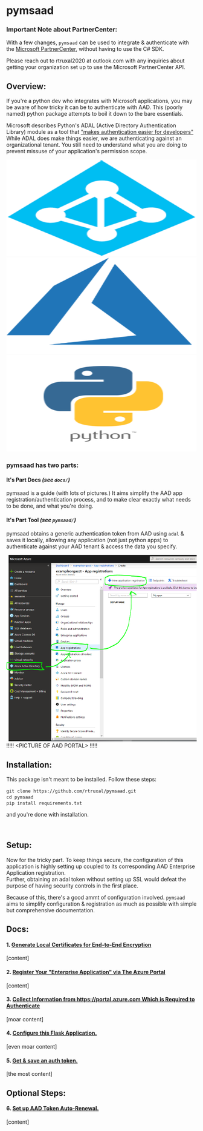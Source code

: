 pymsaad
=======================

### Important Note about PartnerCenter: 
With a few changes, `pymsaad` can be used to integrate & authenticate with the [Microsoft PartnerCenter](https://partnercenter.microsoft.com), without having to use the C# SDK.  

Please reach out to rtruxal2020 at outlook.com with any inquiries about getting your organization set up to use the Microsoft PartnerCenter API.

## Overview:
If you're a python dev who integrates with Microsoft applications, you may be aware of how tricky it can be to authenticate with AAD. 
This (poorly named) python package attempts to boil it down to the bare essentials.  

Microsoft describes Python's ADAL (Active Directory Authentication Library) module as a tool that ["makes authentication easier for developers"](https://docs.microsoft.com/en-us/azure/active-directory/develop/active-directory-authentication-libraries)
While ADAL does make things easier, we are authenticating against an organizational tenant. You still need to understand what you are doing to prevent missuse of your application's permission scope. 

 <div class="row">
  <div class="column">
    <img width="255" height="255" src="https://github.com/rtruxal/pymsaad/blob/master/docs/img/aad.png" style="width:100%">
  </div>
  <div class="column">
    <img width="255" height="255" src="https://github.com/rtruxal/pymsaad/blob/master/docs/img/azure.png" style="width:100%">
  </div>
  <div class="column">
    <img width="255" height="255" src="https://github.com/rtruxal/pymsaad/blob/master/docs/img/python.png" style="width:100%">
  </div>
</div> 


### pymsaad has two parts:
#### It's Part Docs _(see `docs/`)_
pymsaad is a guide (with lots of pictures.) It aims simplify the AAD app registration/authentication process, and to make clear exactly what needs to be done, and what you're doing.
#### It's Part Tool _(see `pymsaad/`)_
pymsaad obtains a generic authentication token from AAD using `adal` & saves it locally, allowing any application (not just python apps) to authenticate against your AAD tenant & access the data you specify. 

![aad registration](docs/img/App-Registration.PNG)
!!!!!
\<PICTURE OF AAD PORTAL\>
!!!!!
<br>
## Installation:

This package isn't meant to be installed. Follow these steps:
```
git clone https://github.com/rtruxal/pymsaad.git
cd pymsaad
pip install requirements.txt
```
and you're done with installation.

<br>

## Setup:
Now for the tricky part. To keep things secure, the configuration of this application is highly setting up coupled to its corresponding AAD Enterprise Application registration.  
Further, obtaining an adal token without setting up SSL would defeat the purpose of having security controls in the first place.  

Because of this, there's a good ammt of configuration involved. `pymsaad` aims to simplify configuration & registration as much as possible with simple but comprehensive documentation.

## Docs:
#### 1. [Generate Local Certificates for End-to-End Encryption](docs/1-CERTIFICATES.md) 
[content]

#### 2. [Register Your "Enterprise Application" via The Azure Portal](docs/2-APP_REGISTRATION.md)
[content]

#### 3. [Collect Information from https://portal.azure.com Which is Required to Authenticate](docs/3-GATHER_REGISTRATION_INFO.md)
[moar content]

#### 4. [Configure this Flask Application.](docs/4-CONFIGURE_FLASK.md)
[even moar content]

#### 5. [Get & save an auth token.](docs/5-TEST.md)
[the most content]

## Optional Steps:
#### 6. [Set up AAD Token Auto-Renewal.](docs/6-optional-AUTO_RENEW.md)
[content]